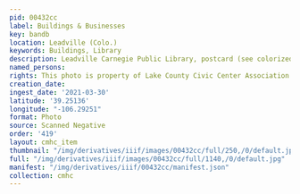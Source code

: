 ```yaml
---
pid: 00432cc
label: Buildings & Businesses
key: bandb
location: Leadville (Colo.)
keywords: Buildings, Library
description: Leadville Carnegie Public Library, postcard (see colorized version 00229PL)
named_persons: 
rights: This photo is property of Lake County Civic Center Association.
creation_date: 
ingest_date: '2021-03-30'
latitude: '39.25136'
longitude: "-106.29251"
format: Photo
source: Scanned Negative
order: '419'
layout: cmhc_item
thumbnail: "/img/derivatives/iiif/images/00432cc/full/250,/0/default.jpg"
full: "/img/derivatives/iiif/images/00432cc/full/1140,/0/default.jpg"
manifest: "/img/derivatives/iiif/00432cc/manifest.json"
collection: cmhc
---
```


